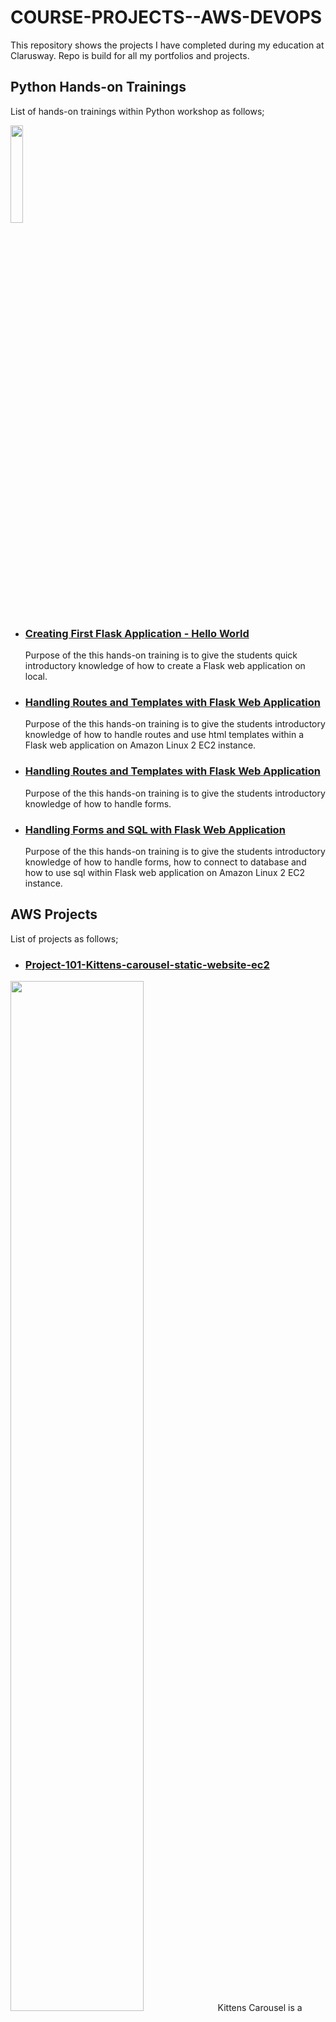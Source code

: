 # COURSE-PROJECTS--AWS-DEVOPS
This repository shows the projects I have completed during my education at Clarusway. Repo is build for all my portfolios and projects.

## Python Hands-on Trainings

List of hands-on trainings within Python workshop as follows;

<!--![Flask](./AWS/Portfolio/flask-01-02-hello-world-app-Jinja-Template/flask.png)-->
<img src="./AWS/Portfolio/flask-01-02-hello-world-app-Jinja-Template/flask.png" width="20%">

- ### [Creating First Flask Application - Hello World](./AWS/Portfolio/flask-01-02-hello-world-app-Jinja-Template/README.md)

    Purpose of the this hands-on training is to give the students quick introductory knowledge of how to create a Flask web application on local.

- ### [Handling Routes and Templates with Flask Web Application](./AWS/Portfolio/flask-03-handling-routes-and-if-for/README.md)

    Purpose of the this hands-on training is to give the students introductory knowledge of how to handle routes and use html templates within a Flask web application on Amazon Linux 2 EC2 instance. 

- ### [Handling Routes and Templates with Flask Web Application](./AWS/Portfolio/flask-04-handling-forms-POST-GET-Methods/README.md)

    Purpose of the this hands-on training is to give the students introductory knowledge of how to handle forms.

- ### [Handling Forms and SQL with Flask Web Application](./AWS/Portfolio/flask-05-Handling-SQL-with-Flask-Web-Application/README.md)

    Purpose of the this hands-on training is to give the students introductory knowledge of how to handle forms, how to connect to database and how to use sql within Flask web application on Amazon Linux 2 EC2 instance. 

## AWS Projects

List of projects as follows;

- ### [Project-101-Kittens-carousel-static-website-ec2](./AWS/Project-101-Kittens-carousel-static-website-ec2/README.md)

<!--![Pro_Project_101.png](./AWS/Project-101-Kittens-carousel-static-website-ec2/Pro_Project_101.png)-->
<img src="./AWS/Project-101-Kittens-carousel-static-website-ec2/Pro_Project_101.png" width="65%">
    Kittens Carousel is a static website application deployed with Apache Web Server on AWS Elastic Compute Cloud (EC2) Instance using AWS Cloudformation Service. 

- ### [Project-102-Roman-Numerals-Converter](./AWS/Project-102-Roman-Numerals-Converter/README.md)

<!--![Project_001.png](./AWS/Project-102-Roman-Numerals-Converter/Project_001.png)-->
<img src="./AWS/Project-102-Roman-Numerals-Converter/Project_001.png" width="65%">
    The Roman Numerals Converter Application aims to convert the given number to the Roman numerals. The application is to be coded in Python and deployed as a web application with Flask on AWS Elastic Compute Cloud (EC2) Instance using AWS Cloudformation and CLI Services. 

- ### [Project-103-Phonebook-Application](./AWS/Project-103-Phonebook-Application/README.md)

<!--![003_phonebook.png](./AWS/Project-103-Phonebook-Application/003_phonebook.png)-->
<img src="./AWS/Project-103-Phonebook-Application/003_phonebook.png" width="65%">
    The Phonebook Application aims to create a phonebook application in Python and deployed as a web application with Flask on AWS Application Load Balancer with Auto Scaling Group of Elastic Compute Cloud (EC2) Instances and Relational Database Service (RDS) using AWS Cloudformation Service.

- ### [Project-104-Kittens-carousel-static-web-s3-cf](./AWS/Project-104-Kittens-carousel-static-web-s3-cf/README.md)

<!--![Project_006.png](./AWS/Project-104-Kittens-carousel-static-web-s3-cf/Project_006.png)-->
<img src="./AWS/Project-104-Kittens-carousel-static-web-s3-cf/Project_006.png" width="65%">
    Kittens Carousel is a static website application deployed on AWS Simple Storage Service (S3), served through Cloudfront and Route 53 using AWS Cloudformation Service.

- ### [Project-501-Capstone-Project-Blog-Page-App-(Django)-on-AWS-Environment](./AWS/Project-501-Capstone-Project-Blog-Page-App-(Django)-on-AWS-Environment/README.md)

<!--![capstone.jpg](./AWS/Project-501-Capstone-Project-Blog-Page-App-(Django)-on-AWS-Environment/capstone.jpg)-->
<img src="./AWS/Project-501-Capstone-Project-Blog-Page-App-(Django)-on-AWS-Environment/capstone.jpg" width="65%">
    The Clarusway Blog Page Application aims to deploy blog application as a web application written Django Framework on AWS Cloud Infrastructure. This infrastructure has Application Load Balancer with Auto Scaling Group of Elastic Compute Cloud (EC2) Instances and Relational Database Service (RDS) on defined VPC. Also, The Cloudfront and Route 53 services are located in front of the architecture and manage the traffic in secure. User is able to upload pictures and videos on own blog page and these are kept on S3 Bucket. This architecture will be created by Firms DevOps Guy.


## DevOps Projects

List of projects as follows;

- ### [201-Create-Apache-Servers-with-Terraform](./DevOps/201-Create-Apache-Servers-with-Terraform/README.md)

<!--![tf-draw.png](./DevOps/201-Create-Apache-Servers-with-Terraform/tf-draw.png)-->
<img src="./DevOps/201-Create-Apache-Servers-with-Terraform/tf-draw.png" width="65%">
    This project aims to create two apache servers in AWS with using Terraform to give students the understanding to building infrastructure with Terraform.

- ### [202-Terraform-Phonebook-Application-deployed-on-AWS](./DevOps/202-Terraform-Phonebook-Application-deployed-on-AWS/README.md)

<!--![tf-phonebook.png](./DevOps/202-Terraform-Phonebook-Application-deployed-on-AWS/tf-phonebook.png)-->
<img src="./DevOps/202-Terraform-Phonebook-Application-deployed-on-AWS/tf-phonebook.png" width="65%">
    The Phonebook Application aims to create a phonebook application in Python and deployed as a web application with Flask on AWS Application Load Balancer with Auto Scaling Group of Elastic Compute Cloud (EC2) Instances and Relational Database Service (RDS) using Terraform.

- ### [203-dockerization-bookstore-api-on-python-flask-mysql](./DevOps/203-dockerization-bookstore-api-on-python-flask-mysql/README.md)

<!--![203-bookstore-api.png](./DevOps/203-dockerization-bookstore-api-on-python-flask-mysql/203-bookstore-api.png)-->
<img src="./DevOps/203-dockerization-bookstore-api-on-python-flask-mysql/203-bookstore-api.png" width="65%">
Bookstore Web API Application aims to create a bookstore web service using Docker to give students the understanding to dockerization of an application. The application code is to be deployed as a RESTful web service with Flask using Dockerfile and Docker Compose on AWS Elastic Compute Cloud (EC2) Instance using Terraform.


- ### [204-docker-swarm-deployment-of-phonebook-app-on-python-flask-mysql](./DevOps/204-docker-swarm-deployment-of-phonebook-app-on-python-flask-mysql/README.md)

<img src="./DevOps/204-docker-swarm-deployment-of-phonebook-app-on-python-flask-mysql/project-204.png" width="65%">
This project aims to deploy the Phonebook Application web application with Docker Swarm on Elastic Compute Cloud (EC2) Instances by pulling the app images from the AWS Elastic Container Registry (ECR) repository.


- ### [205-jenkins-pipeline-for-phonebook-app-on-docker-swarm](./DevOps/205-jenkins-pipeline-for-phonebook-app-on-docker-swarm/README.md)

<img src="./DevOps/205-jenkins-pipeline-for-phonebook-app-on-docker-swarm/Project_205.png" width="65%">
This project aims to create a Jenkins pipeline to deploy the Phonebook Application web application with Docker Swarm on Elastic Compute Cloud (EC2) Instances by pulling the app images from the AWS Elastic Container Registry (ECR) repository.


- ### [206-Kubernetes-Microservice-Phonebook](./DevOps/206-Kubernetes-Microservice-Phonebook/README.md)

<img src="./DevOps/206-Kubernetes-Microservice-Phonebook/Microservice_structure.png" width="65%">
Phonebook Microservice Web Application aims to create a web application with MySQL Database using Docker and Kubernetes to give students the understanding of Microservice architecture. In this application, we have a frontend service and a backend service to interact with database service. Each service will be managed by a Kubernetes deployment. The backend service will be a gateway for the application and it will serve the necessary web pages for create, delete and update operations while the frontend service will serve a search page in order to conduct read operations. To preserve the data in the database, persistent volume and persistent volume claim concepts should be adopted.


- ### [207-Ansible-publish-website-postgresql-nodejs-react](./DevOps/207-Ansible-publish-website-postgresql-nodejs-react/README.md)

<img src="./DevOps/207-Ansible-publish-website-postgresql-nodejs-react/ansible.png" width="65%">
The Clarusway Web-Page Application aims to deploy web-page written Nodejs and React Frameworks on AWS Cloud Infrastructure using Ansible. Building infrastructure process is managing with control node utilizing Ansible. This infrastructure has 1 control node and 3 EC2's as worker node. These EC2's will be launched on AWS console. Web-page has 3 main components which are postgresql, nodejs, and react. Each component is serving in Docker container on EC2s dedicated for them. Postgresql is serving as Database of web-page. Nodejs controls backend part of web-side and react controls frontend side of web-page. The code was written by Clarusway's Developers and architecture will be created by Clarusway's AWS & DevOps Team.


- ### [502-microservices-ci-cd-pipeline-with-database](./DevOps/502-microservices-ci-cd-pipeline-with-database/README.md)

<img src="./DevOps/502-microservices-ci-cd-pipeline-with-database/clinic.png" width="65%">
This project aims to create full CI/CD Pipeline for microservice based applications using [Spring Petclinic Microservices Application](https://github.com/spring-petclinic/spring-petclinic-microservices). Jenkins Server deployed on Elastic Compute Cloud (EC2) Instance is used as CI/CD Server to build pipelines.


## [Real Time DevOps Project](https://www.udemy.com/course/devopsprojects/?src=sac&kw=devops+projects)

- ### [Project-1_Multi Tier Web Application Stack Setup Locally](./Real_Time_DevOps_Project/Project-1_Multi%20Tier%20Web%20Application%20Stack%20Setup%20Locally/README.md)

- ### [Project-2_Automated Setup of Multi Tier App](./Real_Time_DevOps_Project/Project-2_Automated%20Setup%20of%20Multi%20Tier%20App/README.md)

<img src=".\Real_Time_DevOps_Project\Project-1_Multi Tier Web Application Stack Setup Locally\images\Multi_Tier_Web_Application_Stack_Setup_Locally.png" width="65%">

- ### [Project-3_Lift and Shift Application Workload to AWS](./Real_Time_DevOps_Project/Project-3_Lift%20and%20Shift%20Application%20Workload%20to%20AWS/README.md)
<img src=".\Real_Time_DevOps_Project\Project-3_Lift%20and%20Shift%20Application%20Workload%20to%20AWS\images\Project-3.png" width="65%">

- ### [Project-4_ Re-Architecting Web App on AWS Cloud[Cloud Native]](./Real_Time_DevOps_Project/Project-4_%20Re-Architecting%20Web%20App%20on%20AWS%20Cloud%5BCloud%20Native%5D/README.md)
<img src=".\Real_Time_DevOps_Project\Project-4_ Re-Architecting Web App on AWS Cloud[Cloud Native]\images\Project-4.png" width="65%">
